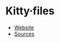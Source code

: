
Kitty·files
===========

* [Website](https://sw.kovidgoyal.net/kitty/)
* [Sources](https://github.com/kovidgoyal/kitty)


